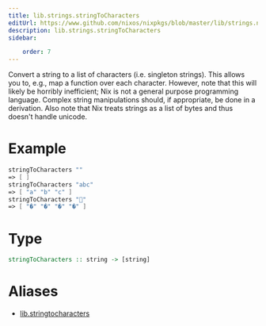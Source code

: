 ```yaml
---
title: lib.strings.stringToCharacters
editUrl: https://www.github.com/nixos/nixpkgs/blob/master/lib/strings.nix#L487C24
description: lib.strings.stringToCharacters
sidebar:

    order: 7
---
```


Convert a string to a list of characters (i.e. singleton strings).
This allows you to, e.g., map a function over each character.  However,
note that this will likely be horribly inefficient; Nix is not a
general purpose programming language. Complex string manipulations
should, if appropriate, be done in a derivation.
Also note that Nix treats strings as a list of bytes and thus doesn't
handle unicode.

# Example

```nix
stringToCharacters ""
=> [ ]
stringToCharacters "abc"
=> [ "a" "b" "c" ]
stringToCharacters "🦄"
=> [ "�" "�" "�" "�" ]
```

# Type

```haskell
stringToCharacters :: string -> [string]
```


# Aliases

- [lib.stringtocharacters](/nix-doc-comments/reference/lib/lib-stringtocharacters)


